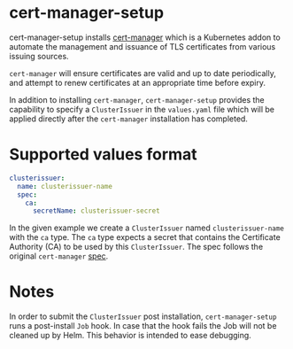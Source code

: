 # cert-manager-setup

cert-manager-setup installs [cert-manager](https://github.com/jetstack/cert-manager/blob/master/deploy/charts/cert-manager/README.md) which is a Kubernetes addon to automate the management and issuance of
TLS certificates from various issuing sources.

`cert-manager` will ensure certificates are valid and up to date periodically, and attempt
to renew certificates at an appropriate time before expiry.

In addition to installing `cert-manager`, `cert-manager-setup` provides the capability to specify a `ClusterIssuer` in the `values.yaml` file which will be applied directly after the `cert-manager` installation has completed.

# Supported values format

```yaml
clusterissuer:
  name: clusterissuer-name
  spec:
    ca:
      secretName: clusterissuer-secret
```

In the given example we create a `ClusterIssuer` named `clusterissuer-name` with the `ca` type. The `ca` type expects a secret that contains the Certificate Authority (CA) to be used by this `ClusterIssuer`. The spec follows the original `cert-manager` [spec](https://docs.cert-manager.io/en/latest/tasks/issuers/setup-ca.html#creating-an-issuer-referencing-the-secret).

# Notes

In order to submit the `ClusterIssuer` post installation, `cert-manager-setup` runs a post-install `Job` hook. In case that the hook fails the Job will not be cleaned up by Helm. This behavior is intended to ease debugging.

